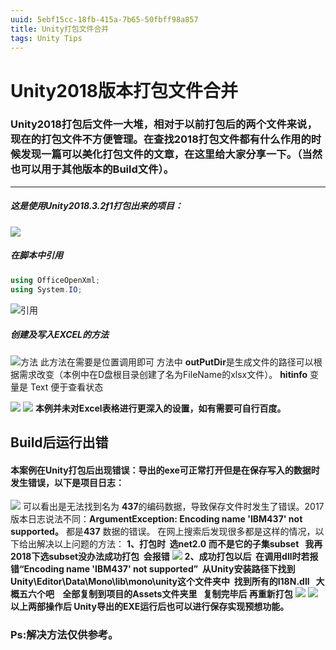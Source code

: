 ```yaml
---
uuid: 5ebf15cc-18fb-415a-7b65-50fbff98a857
title: Unity打包文件合并
tags: Unity Tips
---
```

# Unity2018版本打包文件合并
### Unity2018打包后文件一大堆，相对于以前打包后的两个文件来说，现在的打包文件不方便管理。在查找2018打包文件都有什么作用的时候发现一篇可以美化打包文件的文章，在这里给大家分享一下。（当然也可以用于其他版本的Build文件）。
---
##### 这是使用Unity2018.3.2f1打包出来的项目：
![](1.jpg)
##### 在脚本中引用
``` C#
using OfficeOpenXml;
using System.IO;
```
![引用](引用.png)
##### 创建及写入EXCEL的方法
![方法](方法.png)
此方法在需要是位置调用即可 方法中 
**outPutDir**是生成文件的路径可以根据需求改变（本例中在D盘根目录创建了名为FileName的xlsx文件）。
**hitinfo** 变量是 Text 便于查看状态

![](导出.png)
![](效果.png)
**本例并未对Excel表格进行更深入的设置，如有需要可自行百度。**

## Build后运行出错
#### 本案例在Unity打包后出现错误：导出的exe可正常打开但是在保存写入的数据时发生错误，以下是项目日志：
![](报错.png)
可以看出是无法找到名为 **437**的编码数据，导致保存文件时发生了错误。2017版本日志说法不同：**ArgumentException: Encoding name 'IBM437' not supported。** 都是**437** 数据的错误。
在网上搜索后发现很多都是这样的情况，以下给出解决以上问题的方法：
**1、打包时  选net2.0 而不是它的子集subset   我再2018下选subset没办法成功打包  会报错**
![](配置.png)
**2、成功打包以后  在调用dll时若报错“Encoding name 'IBM437' not supported”  从Unity安装路径下找到Unity\Editor\Data\Mono\lib\mono\unity这个文件夹中  找到所有的I18N.dll   大概五六个吧    全部复制到项目的Assets文件夹里   复制完毕后 再重新打包**
![](文件1.png)
![](文件2.png)
**以上两部操作后 Unity导出的EXE运行后也可以进行保存实现预想功能。**
### Ps:解决方法仅供参考。